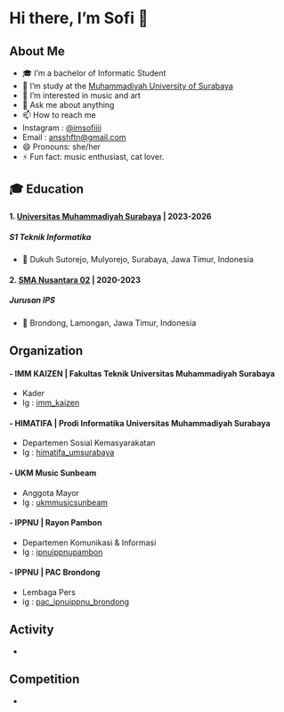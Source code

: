 # Hi there, I’m Sofi 👋
## About Me
- 🎓 I’m a bachelor of Informatic Student
- 🏫 I’m study at the [Muhammadiyah University of Surabaya](https://www.um-surabaya.ac.id/)
- 👀 I’m interested in music and art
- 💬 Ask me about anything
- 📫 How to reach me
- Instagram : [@imsofiiii](https://www.instagram.com/im_sofiiii_/profilecard/?igsh=MTRzMW84MDNtNHExNw==)
- Email : ansshftn@gmail.com
- 😄 Pronouns: she/her
- ⚡ Fun fact: music enthusiast, cat lover.

## 🎓 Education
#### 1. [Universitas Muhammadiyah Surabaya](https://www.um-surabaya.ac.id/) | 2023-2026
##### S1 Teknik Informatika
- 📍 Dukuh Sutorejo, Mulyorejo, Surabaya, Jawa Timur, Indonesia

#### 2. [SMA Nusantara 02]() | 2020-2023
##### Jurusan IPS
- 📍 Brondong, Lamongan, Jawa Timur, Indonesia

## Organization
#### - IMM KAIZEN | Fakultas Teknik Universitas Muhammadiyah Surabaya
- Kader
- Ig : [imm_kaizen](https://www.instagram.com/imm_kaizen/profilecard/?igsh=MTZ0Z29ic2pxMDk2Ng==)

#### - HIMATIFA | Prodi Informatika Universitas Muhammadiyah Surabaya
- Departemen Sosial Kemasyarakatan
- Ig : [himatifa_umsurabaya](https://www.instagram.com/himatifa_umsurabaya/profilecard/?igsh=MXJ3bW01ZDBpb3dx)

#### - UKM Music Sunbeam
- Anggota Mayor
- Ig : [ukmmusicsunbeam](https://www.instagram.com/ukmmusiksunbeam/profilecard/?igsh=ZnM5N2dneTlhZmMx)

#### - IPPNU | Rayon Pambon
- Departemen Komunikasi & Informasi
- Ig : [ipnuippnupambon](https://www.instagram.com/ipnuippnupambon/profilecard/?igsh=MWdnOWloOTI2M2h3Zg==)

#### - IPPNU | PAC Brondong
- Lembaga Pers
- ig : [pac_ipnuippnu_brondong](https://www.instagram.com/pac_ipnuippnu_brondong/profilecard/?igsh=MXgzMHRzNWV6OW8yYQ==)


## Activity
-
## Competition
- 
